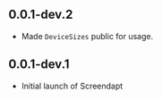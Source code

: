 ## 0.0.1-dev.2

- Made `DeviceSizes` public for usage.

## 0.0.1-dev.1

- Initial launch of Screendapt

